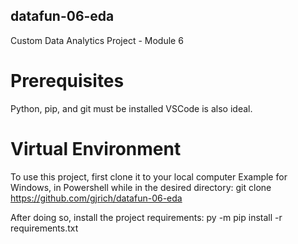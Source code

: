 ## datafun-06-eda
Custom Data Analytics Project - Module 6

# Prerequisites
Python, pip, and git must be installed
VSCode is also ideal.


# Virtual Environment

To use this project, first clone it to your local computer
Example for  Windows, in Powershell while in the desired directory:
git clone https://github.com/gjrich/datafun-06-eda

After doing so, install the project requirements:
py -m pip install -r requirements.txt
